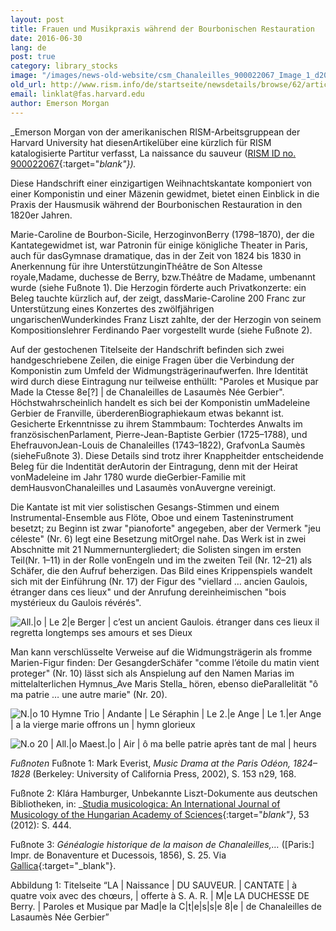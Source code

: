 ```yaml
---
layout: post
title: Frauen und Musikpraxis während der Bourbonischen Restauration
date: 2016-06-30
lang: de
post: true
category: library_stocks
image: "/images/news-old-website/csm_Chanaleilles_900022067_Image_1_d20c00d7ff.jpg"
old_url: http://www.rism.info/de/startseite/newsdetails/browse/62/article/64/women-and-music-making-during-the-bourbon-restoration.html
email: linklat@fas.harvard.edu
author: Emerson Morgan
---
```


_Emerson Morgan von der amerikanischen RISM-Arbeitsgruppean der Harvard University hat diesenArtikelüber eine kürzlich für RISM katalogisierte Partitur verfasst, La naissance du sauveur ([RISM ID no. 900022067](https://opac.rism.info/search?id=900022067){:target="_blank"})._

Diese Handschrift einer einzigartigen Weihnachtskantate komponiert von einer Komponistin und einer Mäzenin gewidmet, bietet einen Einblick in die Praxis der Hausmusik während der Bourbonischen Restauration in den 1820er Jahren.

Marie-Caroline de Bourbon-Sicile, HerzoginvonBerry (1798–1870), der die Kantategewidmet ist, war Patronin für einige königliche Theater in Paris, auch für dasGymnase dramatique, das in der Zeit von 1824 bis 1830 in Anerkennung für ihre UnterstützunginThéâtre de Son Altesse royale,Madame, duchesse de Berry, bzw.Théâtre de Madame, umbenannt wurde (siehe Fußnote 1). Die Herzogin förderte auch Privatkonzerte: ein Beleg tauchte kürzlich auf, der zeigt, dassMarie-Caroline 200 Franc zur Unterstützung eines Konzertes des zwölfjährigen ungarischenWunderkindes Franz Liszt zahlte, der der Herzogin von seinem Kompositionslehrer Ferdinando Paer vorgestellt wurde (siehe Fußnote 2).

Auf der gestochenen Titelseite der Handschrift befinden sich zwei handgeschriebene Zeilen, die einige Fragen über die Verbindung der Komponistin zum Umfeld der Widmungsträgerinaufwerfen. Ihre Identität wird durch diese Eintragung nur teilweise enthüllt: "Paroles et Musique par Made la Ctesse 8e[?] | de Chanaleilles de Lasaumès Née Gerbier". Höchstwahrscheinlich handelt es sich bei der Komponistin umMadeleine Gerbier de Franville, überderenBiographiekaum etwas bekannt ist. Gesicherte Erkenntnisse zu ihrem Stammbaum: Tochterdes Anwalts im französischenParlament, Pierre-Jean-Baptiste Gerbier (1725–1788), und EhefrauvonJean-Louis de Chanaleilles (1743–1822), GrafvonLa Saumès (sieheFußnote 3). Diese Details sind trotz ihrer Knappheitder entscheidende Beleg für die Indentität derAutorin der Eintragung, denn mit der Heirat vonMadeleine im Jahr 1780 wurde dieGerbier-Familie mit demHausvonChanaleilles und Lasaumès vonAuvergne vereinigt.

Die Kantate ist mit vier solistischen Gesangs-Stimmen und einem Instrumental-Ensemble aus Flöte, Oboe und einem Tasteninstrument besetzt; zu Beginn ist zwar "pianoforte" angegeben, aber der Vermerk "jeu céleste" (Nr. 6) legt eine Besetzung mitOrgel nahe. Das Werk ist in zwei Abschnitte mit 21 Nummernuntergliedert; die Solisten singen im ersten Teil(Nr. 1–11) in der Rolle vonEngeln und im the zweiten Teil (Nr. 12–21) als Schäfer, die den Aufruf beherzigen. Das Bild eines Krippenspiels wandelt sich mit der Einführung (Nr. 17) der Figur des "viellard … ancien Gaulois, étranger dans ces lieux" und der Anrufung dereinheimischen "bois mystérieux du Gaulois révérés".

![All.|o | Le 2|e Berger | c’est un ancient Gaulois. étranger dans ces lieux il regretta longtemps ses amours et ses Dieux](http://rism.info/resources-old-website/news/Chanaleilles_900022067_Image_2.jpg)


Man kann verschlüsselte Verweise auf die Widmungsträgerin als fromme Marien-Figur finden: Der GesangderSchäfer "comme l’étoile du matin vient proteger" (Nr. 10) lässt sich als Anspielung auf den Namen Marias im mittelalterlichen Hymnus_Ave Maris Stella_ hören, ebenso dieParallelität "ô ma patrie … une autre marie" (Nr. 20).

![N.|o 10 Hymne Trio | Andante | Le Séraphin | Le 2.|e Ange | Le 1.|er Ange | a la vierge marie offrons un | hymn glorieux](http://rism.info/resources-old-website/news/Chanaleilles_900022067_Image_3.jpg)


![N.o 20 | All.|o Maest.|o | Air | ô ma belle patrie après tant de mal | heurs](http://rism.info/resources-old-website/news/Chanaleilles_900022067_Image_4.jpg)


_Fußnoten_
Fußnote 1: Mark Everist, _Music Drama at the Paris Odéon, 1824–1828_ (Berkeley: University of California Press, 2002), S. 153 n29, 168.

Fußnote 2: Klára Hamburger, Unbekannte Liszt-Dokumente aus deutschen Bibliotheken, in: _[Studia musicologica: An International Journal of Musicology of the Hungarian Academy of Sciences](http://dx.doi.org/10.1556/SMus.53.2012.4.1){:target="_blank"}_, 53 (2012): S. 444.

Fußnote 3: _Généalogie historique de la maison de Chanaleilles,…_ ([Paris:] Impr. de Bonaventure et Ducessois, 1856), S. 25. Via [Gallica](http://gallica.bnf.fr/ark:/12148/bpt6k5543453r/f32.image){:target="_blank"}.


Abbildung 1: Titelseite “LA | Naissance | DU SAUVEUR. | CANTATE | à quatre voix avec des chœurs, | offerte à S. A. R. | M|e LA DUCHESSE DE Berry. | Paroles et Musique par Mad|e la C|t|e|s|s|e 8|e | de Chanaleilles de Lasaumès Née Gerbier”

